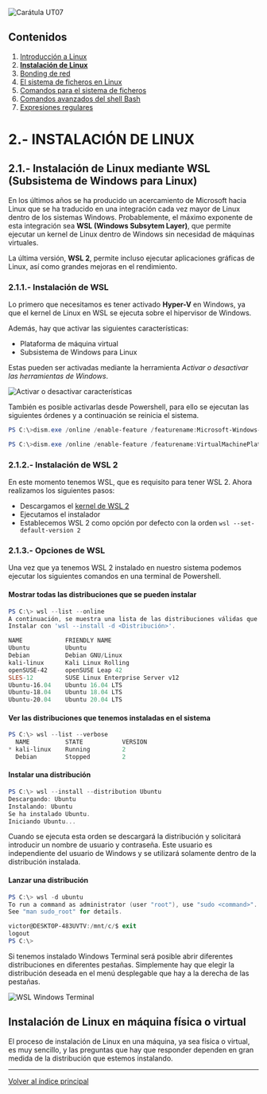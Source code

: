 <link rel="stylesheet" href="../styles.css">

![Carátula UT07](imgs/caratula_ut10.png)

## Contenidos

1. [Introducción a Linux](01_introducción_linux.md)
2. [**Instalación de Linux**](02_instalación_linux.md)
3. [Bonding de red](03_bonding_red.md)
4. [El sistema de ficheros en Linux](04_sistema_ficheros_linux.md)
5. [Comandos para el sistema de ficheros](05_comandos_sistema_ficheros.md)
6. [Comandos avanzados del shell Bash](07_comandos_avanzados_bash.md)
7. [Expresiones regulares](08_expresiones_regulares.md)


# 2.- INSTALACIÓN DE LINUX


## 2.1.- Instalación de Linux mediante WSL (Subsistema de Windows para Linux)

En los últimos años se ha producido un acercamiento de Microsoft hacia Linux que se ha traducido en una integración cada vez mayor de Linux dentro de los sistemas Windows. Probablemente, el máximo exponente de esta integración sea **WSL (Windows Subsytem Layer)**, que permite ejecutar un kernel de Linux dentro de Windows sin necesidad de máquinas virtuales.

La última versión, **WSL 2**, permite incluso ejecutar aplicaciones gráficas de Linux, así como grandes mejoras en el rendimiento.

### 2.1.1.- Instalación de WSL

Lo primero que necesitamos es tener activado **Hyper-V** en Windows, ya que el kernel de Linux en WSL se ejecuta sobre el hipervisor de Windows.

Además, hay que activar las siguientes características:

- Plataforma de máquina virtual
- Subsistema de Windows para Linux

Estas pueden ser activadas mediante la herramienta *Activar o desactivar las herramientas de Windows*.

![Activar o desactivar características](imgs/02_caracteristicas_wsl.png)

También es posible activarlas desde Powershell, para ello se ejecutan las siguientes órdenes y a continuación se reinicia el sistema.

```powershell
PS C:\>dism.exe /online /enable-feature /featurename:Microsoft-Windows-Subsystem-Linux /all /norestart

PS C:\>dism.exe /online /enable-feature /featurename:VirtualMachinePlatform /all /norestart
```

### 2.1.2.- Instalación de WSL 2

En este momento tenemos WSL, que es requisito para tener WSL 2. Ahora realizamos los siguientes pasos:

- Descargamos el [kernel de WSL 2](https://wslstorestorage.blob.core.windows.net/wslblob/wsl_update_x64.msi)
- Ejecutamos el instalador
- Establecemos WSL 2 como opción por defecto con la orden `wsl --set-default-version 2`


### 2.1.3.- Opciones de WSL

Una vez que ya tenemos WSL 2 instalado en nuestro sistema podemos ejecutar los siguientes comandos en una terminal de Powershell.

#### Mostrar todas las distribuciones que se pueden instalar

```powershell
PS C:\> wsl --list --online
A continuación, se muestra una lista de las distribuciones válidas que se pueden instalar.
Instalar con 'wsl --install -d <Distribución>'.

NAME            FRIENDLY NAME
Ubuntu          Ubuntu
Debian          Debian GNU/Linux
kali-linux      Kali Linux Rolling
openSUSE-42     openSUSE Leap 42
SLES-12         SUSE Linux Enterprise Server v12
Ubuntu-16.04    Ubuntu 16.04 LTS
Ubuntu-18.04    Ubuntu 18.04 LTS
Ubuntu-20.04    Ubuntu 20.04 LTS
```


#### Ver las distribuciones que tenemos instaladas en el sistema

```powershell
PS C:\> wsl --list --verbose
  NAME          STATE           VERSION
* kali-linux    Running         2
  Debian        Stopped         2
```

#### Instalar una distribución

```powershell
PS C:\> wsl --install --distribution Ubuntu
Descargando: Ubuntu
Instalando: Ubuntu
Se ha instalado Ubuntu.
Iniciando Ubuntu...
```

Cuando se ejecuta esta orden se descargará la distribución y solicitará introducir un nombre de usuario y contraseña. Este usuario es independiente del usuario de Windows y se utilizará solamente dentro de la distribución instalada. 


#### Lanzar una distribución

```powershell
PS C:\> wsl -d ubuntu
To run a command as administrator (user "root"), use "sudo <command>".
See "man sudo_root" for details.

victor@DESKTOP-483UVTV:/mnt/c/$ exit
logout
PS C:\>
```

Si tenemos instalado Windows Terminal será posible abrir diferentes distribuciones en diferentes pestañas. Simplemente hay que elegir la distribución deseada en el menú desplegable que hay a la derecha de las pestañas.

![WSL Windows Terminal](imgs/03_wsl_win_terminal.png)


## Instalación de Linux en máquina física o virtual

El proceso de instalación de Linux en una máquina, ya sea física o virtual, es muy sencillo, y las preguntas que hay que responder dependen en gran medida de la distribución que estemos instalando.







***
[Volver al índice principal](index_UT10.md)
